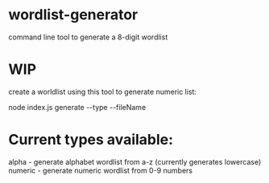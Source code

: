# wordlist-generator
command line tool to generate a 8-digit wordlist

# WIP 
create a worldlist using this tool 
to generate numeric list:

node index.js generate --type <type-of-wordlist> --fileName <filname-of-wordlist>

# Current types available: 
alpha - generate alphabet wordlist from a-z (currently generates lowercase)
numeric - generate numeric wordlist from 0-9 numbers 
